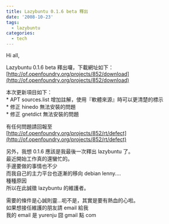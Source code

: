 ```yaml
---
title: Lazybuntu 0.1.6 beta 釋出
date: '2008-10-23'
tags:
  - lazybuntu
categories:
  - tech
---
```

Hi all,  
  
Lazybuntu 0.1.6 beta 釋出囉，下載網址如下：  
[http://of.openfoundry.org/projects/852/download](http://of.openfoundry.org/projects/852/download)  
  
本次更新項目如下：  
\* APT sources.list 增加註解，使用『軟體來源』時可以更清楚的標示  
\* 修正 hinedo 無法安裝的問題  
\* 修正 gnetdict 無法安裝的問題  
  
有任何問題請回報至  
[http://of.openfoundry.org/projects/852/rt/defect](http://of.openfoundry.org/projects/852/rt/defect)  
  
另外，我想 0.1.6 應該是我最後一次釋出 lazybuntu 了。  
最近開始工作真的還蠻忙的。  
手邊要做的事情也不少  
而我自己的主力平台也逐漸的移向 debian lenny....  
種種原因  
所以在此誠徵 lazybuntu 的維護者。  
  
需要的條件是心誠則靈…呃不是，其實是要有熱血的心啦。  
如果想接任維護的朋友請 email 給我  
我的 email 是 yurenju 囧 gmail 點 com